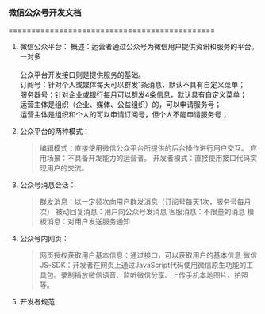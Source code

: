 ### 微信公众号开发文档
=============================================

1. 微信公众平台：
        概述：运营者通过公众号为微信用户提供资讯和服务的平台。一对多<br/>  
        公众平台开发接口则是提供服务的基础。<br/>
        订阅号：针对个人或媒体每天可以群发1条消息，默认不具有自定义菜单；<br/>
        服务器号：针对企业或银行每月可以群发4条信息，默认具有自定义菜单；<br/>
        运营主体是组织（企业、媒体、公益组织）的，可以申请服务号；<br/>
        运营主体是组织和个人的可以申请订阅号，但个人不能申请服务号；<br/>

2. 公众平台的两种模式：
    > 编辑模式：直接使用微信公众平台所提供的后台操作进行用户交互。
    >      应用场景：不具备开发能力的运营者。
    > 开发者模式：直接使用接口代码实现用户的交流。

3. 公众号消息会话：
    > 群发消息：以一定频次向用户群发消息（订阅号每天1次，服务号每月次）
    > 被动回复消息：用户向公众号发消息
    > 客服消息：不限量的消息
    > 模板消息：对用户发送服务通知

4. 公众号内网页：
    > 网页授权获取用户基本信息：通过接口，可以获取用户的基本信息
    > 微信JS-SDK：开发者在网页上通过JavaScript代码使用微信原生功能的工具包。录制播放微信语音、监听微信分享、上传手机本地图片、拍照等。

5. 开发者规范